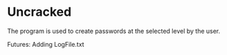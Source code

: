 # Uncracked
The program is used to create passwords at the selected level by the user.

Futures:
Adding LogFile.txt
